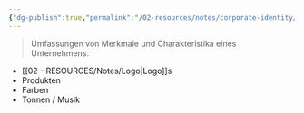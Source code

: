 ```yaml
---
{"dg-publish":true,"permalink":"/02-resources/notes/corporate-identity/","tags":["GFN/LF08"],"noteIcon":"","updated":"2025-09-05T10:12:28.000+02:00"}
---
```


> Umfassungen von Merkmale und Charakteristika eines Unternehmens.

-  [[02 - RESOURCES/Notes/Logo\|Logo]]s
- Produkten
- Farben
- Tonnen / Musik

